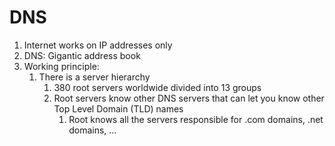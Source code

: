 # DNS #
1. Internet works on IP addresses only
2. DNS: Gigantic address book
3. Working principle:
	1. There is a server hierarchy
		1. 380 root servers worldwide divided into 13 groups
		2. Root servers know other DNS servers that can let you know other Top Level Domain (TLD) names
			1. Root knows all the servers responsible for .com domains, .net domains, ...